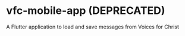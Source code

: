 # vfc-mobile-app (DEPRECATED)
A Flutter application to load and save messages from Voices for Christ
